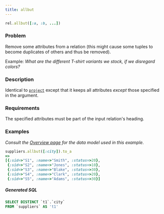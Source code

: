 ```yaml
---
title: allbut
---
```


```ruby
rel.allbut([:a, :b, ...])
```

### Problem

Remove some attributes from a relation (this might cause some tuples to become duplicates of others and thus be removed).

Example: *What are the different T-shirt variants we stock, if we disregard colors?*

### Description

Identical to [`project`](/reference/Operations/project) except that it keeps all attributes *except* those specified in the argument.

### Requirements

The specified attributes must be part of the input relation's heading.

### Examples

*Consult the [Overview page](/reference/overview) for the data model used in this example.*

```ruby
suppliers.allbut([:city]).to_a
=>
[{:sid=>"S1", :name=>"Smith", :status=>20},
 {:sid=>"S2", :name=>"Jones", :status=>10},
 {:sid=>"S3", :name=>"Blake", :status=>30},
 {:sid=>"S4", :name=>"Clark", :status=>20},
 {:sid=>"S5", :name=>"Adams", :status=>30}]
```

##### Generated SQL

```sql
SELECT DISTINCT `t1`.`city`
FROM `suppliers` AS 't1'
```

